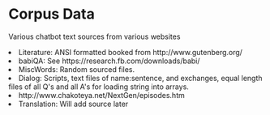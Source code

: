 # Corpus Data
Various chatbot text sources from various websites<br>

<lu>
<li>Literature: ANSI formatted booked from http://www.gutenberg.org/</li>
<li>babiQA: See https://research.fb.com/downloads/babi/</li>
<li>MiscWords: Random sourced files.</li>
<li>Dialog: Scripts, text files of name:sentence, and exchanges, equal length files of all Q's and all A's for loading string into arrays.
  <lu>
    <li> http://www.chakoteya.net/NextGen/episodes.htm</li>
  </lu></li>
<li>Translation: Will add source later</li>
</lu>


